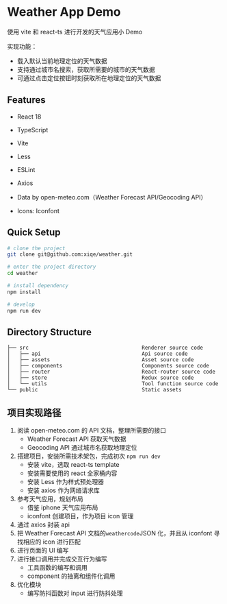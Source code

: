 # Weather App Demo

使用 vite 和 react-ts 进行开发的天气应用小 Demo

实现功能：

- 载入默认当前地理定位的天气数据
- 支持通过城市名搜索，获取所需要的城市的天气数据
- 可通过点击定位按钮时刻获取所在地理定位的天气数据

## Features

- React 18
- TypeScript
- Vite
- Less
- ESLint
- Axios

- Data by open-meteo.com（Weather Forecast API/Geocoding API）
- Icons: Iconfont

## Quick Setup

```bash
# clone the project
git clone git@github.com:xiqe/weather.git

# enter the project directory
cd weather

# install dependency
npm install

# develop
npm run dev
```

## Directory Structure

```
├── src                                     Renderer source code
│   ├── api                                 Api source code
│   ├── assets                              Asset source code
│   ├── components                          Components source code
│   ├── router                              React-router source code
│   ├── store                               Redux source code
│   └── utils                               Tool function source code
└── public                                  Static assets
```

## 项目实现路径

1. 阅读 open-meteo.com 的 API 文档，整理所需要的接口
   - Weather Forecast API 获取天气数据
   - Geocoding API 通过城市名获取地理定位
2. 搭建项目，安装所需技术架包，完成初次 `npm run dev`
   - 安装 vite，选取 react-ts template
   - 安装需要使用的 react 全家桶内容
   - 安装 Less 作为样式预处理器
   - 安装 axios 作为网络请求库
3. 参考天气应用，规划布局
   - 借鉴 iphone 天气应用布局
   - iconfont 创建项目，作为项目 icon 管理
4. 通过 axios 封装 api
5. 把 Weather Forecast API 文档的`weathercode`JSON 化，并且从 iconfont 寻找相应的 icon 进行匹配
6. 进行页面的 UI 编写
7. 进行接口调用并完成交互行为编写
   - 工具函数的编写和调用
   - component 的抽离和组件化调用
8. 优化模块
   - 编写防抖函数对 input 进行防抖处理
